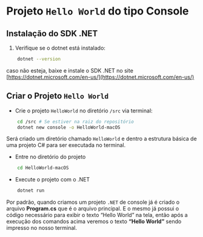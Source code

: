# Projeto `Hello World` do tipo Console

## Instalação do SDK .NET

1. Verifique se o dotnet está instalado:

```bash  
    dotnet --version
```

caso não esteja, baixe e instale o SDK .NET no site [https://dotnet.microsoft.com/en-us/](https://dotnet.microsoft.com/en-us/)

## Criar o Projeto `Hello World`

- Crie o projeto `HelloWorld` no diretório `/src` via terminal:

```bash
    cd /src # Se estiver na raiz do repositório
    dotnet new console -o HelloWorld-macOS
```

Será criado um diretório chamado `HelloWorld` e dentro a estrutura básica de uma projeto C# para ser executada no terminal.

- Entre no diretório do projeto

```bash
    cd HelloWorld-macOS
```

- Execute o projeto com o .NET

```bash
    dotnet run
```

Por padrão, quando criamos um projeto `.NET` de console já é criado o arquivo **Program.cs** que é o arquivo principal.
E o mesmo já possui o código necessário para exibir o texto “Hello World” na tela, então após a execução dos comandos acima veremos o texto **“Hello World”** sendo impresso no nosso terminal.
